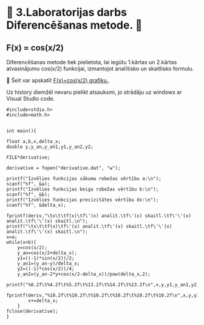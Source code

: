 # :bat: 3.Laboratorijas darbs Diferencēšanas metode. :bat:
## F(x) = cos(x/2)   

Diferencēšanas metode tiek pielietota, lai iegūtu 1.kārtas un 2.kārtas atvasinājumu cos(x/2) funkcijai, izmantojot analītisko un skaitlisko formulu.

:paperclip: Šeit var apskatīt [F(x)=cos(x/2) grafiku.](https://github.com/dzenifera16/RTR105/blob/main/Darbi/3ld_derivative/3ld_deriv.png).

Uz history diemžēl nevaru pielikt atsauksmi, jo strādāju uz windows ar Visual Studio code.

```
#include<stdio.h>
#include<math.h>


int main(){

float a,b,x,delta_x;
double y,y_an,y_an1,y1,y_an2,y2;

FILE*derivative;

derivative = fopen("derivative.dat", "w");
	
printf("Izvēlies funkcijas sākuma robežas vērtību a:\n");
scanf("%f", &a);
printf("Izvēlies funkcijas beigu robežas vērtību b:\n");
scanf("%f", &b);
printf("Izvēlies funkcijas precizitātes vērtību dx:\n");
scanf("%f", &delta_x);

fprintf(deriv,"\tx\t\tf(x)\tf\'(x) analit.\tf\'(x) skaitl.\tf\'\'(x) analit.\tf\'\'(x) skaitl.\n");
printf("\tx\t\tf(x)\tf\'(x) analit.\tf\'(x) skaitl.\tf\'\'(x) analit.\tf\'\'(x) skaitl.\n");
x=a;
while(x<b){
	y=cos(x/2);
    y_an=cos(x/2+delta_x);
	y1=((-1)*sin(x/2))/2;
    y_an1=(y_an-y)/delta_x;
    y2=((-1)*cos(x/2))/4;
    y_an2=(y_an-2*y+cos(x/2-delta_x))/pow(delta_x,2);
	printf("%0.2f\t%4.2f\t%5.2f\t%13.2f\t%14.2f\t%13.2f\n",x,y,y1,y_an1,y2,y_an2);
    fprintf(deriv,"%10.2f\t%10.2f\t%10.2f\t%10.2f\t%10.2f\t%10.2f\n",x,y,y1,y_an1,y2,y_an2,);
        x+=delta_x;
	}
fclose(derivative);
}


```